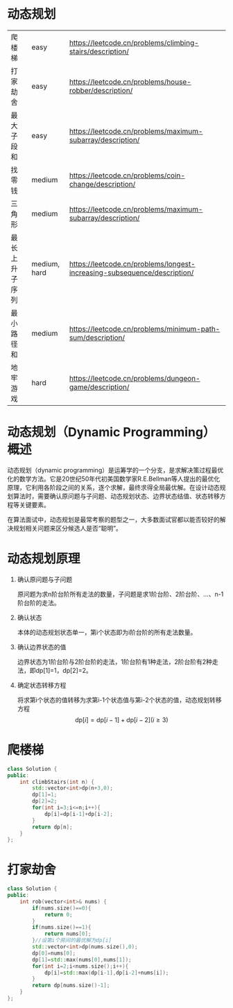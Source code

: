 # 动态规划

|                |              |                                                              |
| -------------- | ------------ | ------------------------------------------------------------ |
| 爬楼梯         | easy         | https://leetcode.cn/problems/climbing-stairs/description/    |
| 打家劫舍       | easy         | https://leetcode.cn/problems/house-robber/description/       |
| 最大子段和     | easy         | https://leetcode.cn/problems/maximum-subarray/description/   |
| 找零钱         | medium       | https://leetcode.cn/problems/coin-change/description/        |
| 三角形         | medium       | https://leetcode.cn/problems/maximum-subarray/description/   |
| 最长上升子序列 | medium, hard | https://leetcode.cn/problems/longest-increasing-subsequence/description/ |
| 最小路径和     | medium       | https://leetcode.cn/problems/minimum-path-sum/description/   |
| 地牢游戏       | hard         | https://leetcode.cn/problems/dungeon-game/description/       |

# 动态规划（Dynamic Programming）概述

动态规划（dynamic programming）是运筹学的一个分支，是求解决策过程最优化的数学方法。它是20世纪50年代初美国数学家R.E.Bellman等人提出的最优化原理，它利用各阶段之间的关系，逐个求解，最终求得全局最优解。在设计动态规划算法时，需要确认原问题与子问题、动态规划状态、边界状态结值、状态转移方程等关键要素。

在算法面试中，动态规划是最常考察的题型之一，大多数面试官都以能否较好的解决规划相关问题来区分候选人是否“聪明”。

# 动态规划原理

1. 确认原问题与子问题

   原问题为求n阶台阶所有走法的数量，子问题是求1阶台阶、2阶台阶、...、n-1阶台阶的走法。

2. 确认状态

   本体的动态规划状态单一，第i个状态即为i阶台阶的所有走法数量。

3. 确认边界状态的值

   边界状态为1阶台阶与2阶台阶的走法，1阶台阶有1种走法，2阶台阶有2种走法，即dp[1]=1，dp[2]=2。

4. 确定状态转移方程

   将求第i个状态的值转移为求第i-1个状态值与第i-2个状态的值，动态规划转移方程
   $$
   \text{dp}[i]=\text{dp}[i-1]+\text{dp}[i-2](i\geq 3)
   $$

# 爬楼梯

```c++
class Solution {
public:
    int climbStairs(int n) {
        std::vector<int>dp(n+3,0);
        dp[1]=1;
        dp[2]=2;
        for(int i=3;i<=n;i++){
            dp[i]=dp[i-1]+dp[i-2];
        }
        return dp[n];
    }
};
```

# 打家劫舍

```c++
class Solution {
public:
    int rob(vector<int>& nums) {
        if(nums.size()==0){
            return 0;
        }
        if(nums.size()==1){
            return nums[0];
        }//设第i个房间的最优解为dp[i]
        std::vector<int>dp(nums.size(),0);
        dp[0]=nums[0];
        dp[1]=std::max(nums[0],nums[1]);
        for(int i=2;i<nums.size();i++){
            dp[i]=std::max(dp[i-1],dp[i-2]+nums[i]);
        }
        return dp[nums.size()-1];
    }
};
```

